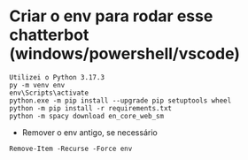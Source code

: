 # Criar o env para rodar esse chatterbot (windows/powershell/vscode)
```
Utilizei o Python 3.17.3
py -m venv env
env\Scripts\activate
python.exe -m pip install --upgrade pip setuptools wheel
python -m pip install -r requirements.txt
python -m spacy download en_core_web_sm
```

- Remover o env antigo, se necessário
```
Remove-Item -Recurse -Force env
```

